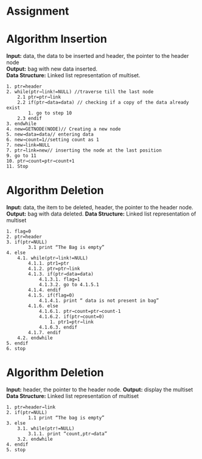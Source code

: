 # Assignment

# Algorithm Insertion



<b>Input:</b>  data, the data to be inserted and header, the pointer to the header node<br>
<b>Output:</b> bag with new data inserted.<br>
<b>Data Structure:</b> Linked list representation of multiset.<br>

    1. ptr=header
    2. while(ptr→link!=NULL) //traverse till the last node
        2.1 ptr=ptr→link
        2.2 if(ptr→data=data) // checking if a copy of the data already exist
            1. go to step 10
        2.3 endif
    3. endwhile
    4. new=GETNODE(NODE)// Creating a new node
    5. new→data=data// entering data
    6. new→count=1//setting count as 1
    7. new→link=NULL
    7. ptr→link=new// inserting the node at the last position
    9. go to 11
    10. ptr→count=ptr→count+1
    11. Stop

# Algorithm Deletion

<b>Input:</b> data, the item to be deleted, header, the pointer to the header node.
<b>Output:</b> bag with data deleted.
<b>Data Structure:</b> Linked list representation of multiset

    1. flag=0
    2. ptr=header
    3. if(ptr=NULL)
            3.1 print “The Bag is empty”
    4. else
        4.1. while(ptr→link!=NULL)
            4.1.1. ptr1=ptr
            4.1.2. ptr=ptr→link
            4.1.3. if(ptr→data=data)
                4.1.3.1. flag=1
                4.1.3.2. go to 4.1.5.1
            4.1.4. endif
            4.1.5. if(flag=0)
                4.1.4.1. print “ data is not present in bag”
            4.1.6. else
                4.1.6.1. ptr→count=ptr→count-1
                4.1.6.2. if(ptr→count=0)
                    1. ptr1=ptr→link
                4.1.6.3. endif
            4.1.7. endif
        4.2. endwhile
    5. endif
    6. stop
    
# Algorithm Deletion

<b>Input:</b>  header, the pointer to the header node.
<b>Output:</b> display the multiset
<b>Data Structure:</b> Linked list representation of multiset

    1. ptr=header→link
    2. if(ptr=NULL)
            1.1 print “The bag is empty”
    3. else
        3.1. while(ptr!=NULL)
            3.1.1. print “count,ptr→data”
        3.2. endwhile
    4. endif
    5. stop

       
